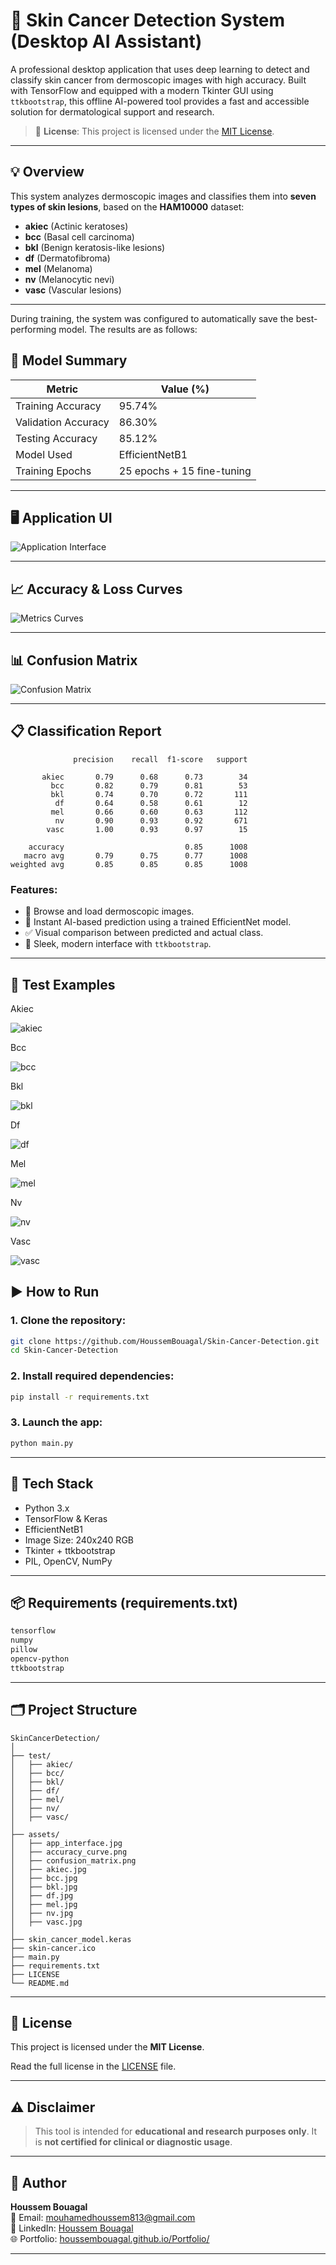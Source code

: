 
# 🧬 Skin Cancer Detection System (Desktop AI Assistant)

A professional desktop application that uses deep learning to detect and classify skin cancer from dermoscopic images with high accuracy. Built with TensorFlow and equipped with a modern Tkinter GUI using `ttkbootstrap`, this offline AI-powered tool provides a fast and accessible solution for dermatological support and research.

> 📖 **License**: This project is licensed under the [MIT License](#-license).

---

## 💡 Overview

This system analyzes dermoscopic images and classifies them into **seven types of skin lesions**, based on the **HAM10000** dataset:

- **akiec** (Actinic keratoses)
- **bcc** (Basal cell carcinoma)
- **bkl** (Benign keratosis-like lesions)
- **df** (Dermatofibroma)
- **mel** (Melanoma)
- **nv** (Melanocytic nevi)
- **vasc** (Vascular lesions)

---
During training, the system was configured to automatically save the best-performing model. The results are as follows:

## 🎯 Model Summary

| Metric                | Value (%)     |
|-----------------------|---------------|
| Training Accuracy     | 95.74%        |     
| Validation Accuracy   | 86.30%        |       
| Testing Accuracy      | 85.12%        |       
| Model Used            | EfficientNetB1|
| Training Epochs       | 25 epochs + 15 fine-tuning |

---

## 🖥️ Application UI

![Application Interface](assets/app_interface.jpg)

---
## 📈 Accuracy & Loss Curves

![Metrics Curves](assets/metrics_curves.png)

---

## 📊 Confusion Matrix

![Confusion Matrix](assets/confusion_matrix.png)

---

## 📋 Classification Report

```
              precision    recall  f1-score   support

       akiec       0.79      0.68      0.73        34
         bcc       0.82      0.79      0.81        53
         bkl       0.74      0.70      0.72       111
          df       0.64      0.58      0.61        12
         mel       0.66      0.60      0.63       112
          nv       0.90      0.93      0.92       671
        vasc       1.00      0.93      0.97        15

    accuracy                           0.85      1008
   macro avg       0.79      0.75      0.77      1008
weighted avg       0.85      0.85      0.85      1008
```

### Features:
- 📁 Browse and load dermoscopic images.
- 🤖 Instant AI-based prediction using a trained EfficientNet model.
- ✅ Visual comparison between predicted and actual class.
- 🧼 Sleek, modern interface with `ttkbootstrap`.

---

## 🧪 Test Examples

 Akiec

![akiec](assets/akiec.jpg)

 Bcc

![bcc](assets/bcc.jpg)

 Bkl

![bkl](assets/bkl.jpg)

Df

![df](assets/df.jpg)

 Mel

![mel](assets/mel.jpg)

 Nv

![nv](assets/nv.jpg)

 Vasc

![vasc](assets/vasc.jpg)

## ▶️ How to Run

### 1. Clone the repository:

```bash
git clone https://github.com/HoussemBouagal/Skin-Cancer-Detection.git
cd Skin-Cancer-Detection
```

### 2. Install required dependencies:

```bash
pip install -r requirements.txt
```

### 3. Launch the app:

```bash
python main.py
```

---

## 🧪 Tech Stack

- Python 3.x  
- TensorFlow & Keras  
- EfficientNetB1  
- Image Size: 240x240 RGB  
- Tkinter + ttkbootstrap  
- PIL, OpenCV, NumPy  

---

## 📦 Requirements (requirements.txt)

```txt
tensorflow
numpy
pillow
opencv-python
ttkbootstrap
```

---

## 🗂️ Project Structure

```
SkinCancerDetection/
│
├── test/
│   ├── akiec/
│   ├── bcc/
│   ├── bkl/
│   ├── df/
│   ├── mel/
│   ├── nv/
│   ├── vasc/
│
├── assets/
│   ├── app_interface.jpg
│   ├── accuracy_curve.png
│   ├── confusion_matrix.png
│   ├── akiec.jpg
│   ├── bcc.jpg
│   ├── bkl.jpg
│   ├── df.jpg
│   ├── mel.jpg
│   ├── nv.jpg
│   ├── vasc.jpg
│
├── skin_cancer_model.keras
├── skin-cancer.ico
├── main.py
├── requirements.txt
├── LICENSE                     
└── README.md
```

---

## 📄 License

This project is licensed under the **MIT License**.

Read the full license in the [LICENSE](LICENSE) file.

---

## ⚠️ Disclaimer

> This tool is intended for **educational and research purposes only**. It is **not certified for clinical or diagnostic usage**.

---

## 👤 Author

**Houssem Bouagal**  
📧 Email: [mouhamedhoussem813@gmail.com](mailto:mouhamedhoussem813@gmail.com)  
🔗 LinkedIn: [Houssem Bouagal](https://www.linkedin.com/in/houssem-eddine-bouagal-98025a297)  
🌐 Portfolio: [houssembouagal.github.io/Portfolio/](https://houssembouagal.github.io/Portfolio/)

---

